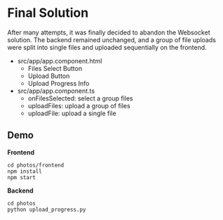 # Final Solution

After many attempts, it was finally decided to abandon the Websocket solution. The backend remained unchanged, and a group of file uploads were split into single files and uploaded sequentially on the frontend.

- src/app/app.component.html
  - Files Select Button
  - Upload Button
  - Upload Progress Info
- src/app/app.component.ts
  - onFilesSelected: select a group files
  - uploadFiles: upload a group of files
  - uploadFile: upload a single file

## Demo

**Frontend**

```
cd photos/frontend
npm install
npm start
```

**Backend**

```
cd photos
python upload_progress.py
```

